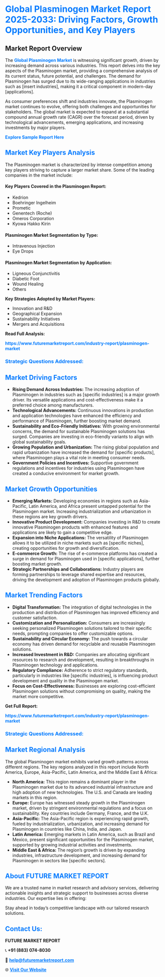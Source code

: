 <h1 style="color: #007BFF;">Global Plasminogen Market Report 2025-2033: Driving Factors, Growth Opportunities, and Key Players</h1>

<section id="overview">
<h2>Market Report Overview</h2>
<p>The <a href="https://www.futuremarketreport.com/industry-report/plasminogen-market" style="color: #007BFF; text-decoration: none;"><strong>Global Plasminogen Market</strong></a> is witnessing significant growth, driven by increasing demand across various industries. This report delves into the key aspects of the Plasminogen market, providing a comprehensive analysis of its current status, future potential, and challenges. The demand for Plasminogen has surged due to its wide-ranging applications in industries such as [insert industries], making it a critical component in modern-day [applications].</p>
<p>As consumer preferences shift and industries innovate, the Plasminogen market continues to evolve, offering both challenges and opportunities for stakeholders. The global market is expected to expand at a substantial compound annual growth rate (CAGR) over the forecast period, driven by technological advancements, emerging applications, and increasing investments by major players.</p>
</section>

<section id="overview">
<p><a href="https://www.futuremarketreport.com/request-sample/reportId=80515" style="color: #007BFF; text-decoration: none;"><strong>Explore Sample Report Here</strong></a></p>
</section>

<section id="key-players">
<h2 style="color: #007BFF;">Market Key Players Analysis</h2>
<p>The Plasminogen market is characterized by intense competition among key players striving to capture a larger market share. Some of the leading companies in the market include:</p>
<h4>Key Players Covered in the Plasminogen Report:</h4>
<ul><li>Kedrion</li><li>Boehringer Ingelheim</li><li>Prometic</li><li>Genentech (Roche)</li><li>Omeros Corporation</li><li>Kyowa Hakko Kirin</li></ul>
<h4>Plasminogen Market Segmentation by Type:</h4>
<ul><li>Intravenous Injection</li><li>Eye Drops</li></ul>

<h4>Plasminogen Market Segmentation by Application:</h4>
<ul><li>Ligneous Conjunctivitis</li><li>Diabetic Foot</li><li>Wound Healing</li><li>Others</li></ul>
<p><strong>Key Strategies Adopted by Market Players:</strong></p>
<ul>
<li>Innovation and R&D</li>
<li>Geographical Expansion</li>
<li>Sustainability Initiatives</li>
<li>Mergers and Acquisitions</li>
</ul>
</section>

<section>
<p><strong>Read Full Analysis: </strong></p><a href="https://www.futuremarketreport.com/industry-report/plasminogen-market" style="color: #007BFF; text-decoration: none;"><strong>https://www.futuremarketreport.com/industry-report/plasminogen-market</strong></a>
<h3 style="color: #007BFF;">Strategic Questions Addressed:</h3>
</section>

<section id="driving-factors">
<h2 style="color: #007BFF;">Market Driving Factors</h2>
<ul>
<li><strong>Rising Demand Across Industries:</strong> The increasing adoption of Plasminogen in industries such as [specific industries] is a major growth driver. Its versatile applications and cost-effectiveness make it a preferred choice among manufacturers.</li>
<li><strong>Technological Advancements:</strong> Continuous innovations in production and application technologies have enhanced the efficiency and performance of Plasminogen, further boosting market demand.</li>
<li><strong>Sustainability and Eco-Friendly Initiatives:</strong> With growing environmental concerns, the demand for sustainable Plasminogen solutions has surged. Companies are investing in eco-friendly variants to align with global sustainability goals.</li>
<li><strong>Growing Population and Urbanization:</strong> The rising global population and rapid urbanization have increased the demand for [specific products], where Plasminogen plays a vital role in meeting consumer needs.</li>
<li><strong>Government Policies and Incentives:</strong> Supportive government regulations and incentives for industries using Plasminogen have created a conducive environment for market growth.</li>
</ul>
</section>

<section id="growth-opportunities">
<h2 style="color: #007BFF;">Market Growth Opportunities</h2>
<ul>
<li><strong>Emerging Markets:</strong> Developing economies in regions such as Asia-Pacific, Latin America, and Africa present untapped potential for the Plasminogen market. Increasing industrialization and urbanization in these regions are key growth drivers.</li>
<li><strong>Innovative Product Development:</strong> Companies investing in R&D to create innovative Plasminogen products with enhanced features and applications are likely to gain a competitive edge.</li>
<li><strong>Expansion into Niche Applications:</strong> The versatility of Plasminogen allows it to be utilized in niche markets such as [specific niches], creating opportunities for growth and diversification.</li>
<li><strong>E-commerce Growth:</strong> The rise of e-commerce platforms has created a surge in demand for Plasminogen used in [specific applications], further boosting market growth.</li>
<li><strong>Strategic Partnerships and Collaborations:</strong> Industry players are forming partnerships to leverage shared expertise and resources, driving the development and adoption of Plasminogen products globally.</li>
</ul>
</section>

<section id="trending-factors">
<h2 style="color: #007BFF;">Market Trending Factors</h2>
<ul>
<li><strong>Digital Transformation:</strong> The integration of digital technologies in the production and distribution of Plasminogen has improved efficiency and customer satisfaction.</li>
<li><strong>Customization and Personalization:</strong> Consumers are increasingly seeking personalized Plasminogen solutions tailored to their specific needs, prompting companies to offer customizable options.</li>
<li><strong>Sustainability and Circular Economy:</strong> The push towards a circular economy has driven demand for recyclable and reusable Plasminogen solutions.</li>
<li><strong>Increased Investment in R&D:</strong> Companies are allocating significant resources to research and development, resulting in breakthroughs in Plasminogen technology and applications.</li>
<li><strong>Regulatory Compliance:</strong> Adherence to strict regulatory standards, particularly in industries like [specific industries], is influencing product development and quality in the Plasminogen market.</li>
<li><strong>Focus on Cost-Effectiveness:</strong> Businesses are exploring cost-efficient Plasminogen solutions without compromising on quality, making the market more competitive.</li>
</ul>
</section>

<section>
<p><strong>Get Full Report: </strong></p><a href="https://www.futuremarketreport.com/industry-report/plasminogen-market" style="color: #007BFF; text-decoration: none;"><strong>https://www.futuremarketreport.com/industry-report/plasminogen-market</strong></a>
<h3 style="color: #007BFF;">Strategic Questions Addressed:</h3>
</section>


<section id="regional-analysis">
<h2 style="color: #007BFF;">Market Regional Analysis</h2>
<p>The global Plasminogen market exhibits varied growth patterns across different regions. The key regions analyzed in this report include North America, Europe, Asia-Pacific, Latin America, and the Middle East & Africa:</p>
<ul>
<li><strong>North America:</strong> This region remains a dominant player in the Plasminogen market due to its advanced industrial infrastructure and high adoption of new technologies. The U.S. and Canada are leading markets in this region.</li>
<li><strong>Europe:</strong> Europe has witnessed steady growth in the Plasminogen market, driven by stringent environmental regulations and a focus on sustainability. Key countries include Germany, France, and the U.K.</li>
<li><strong>Asia-Pacific:</strong> The Asia-Pacific region is experiencing rapid growth, fueled by industrialization, urbanization, and increasing demand for Plasminogen in countries like China, India, and Japan.</li>
<li><strong>Latin America:</strong> Emerging markets in Latin America, such as Brazil and Mexico, present significant opportunities for the Plasminogen market, supported by growing industrial activities and investments.</li>
<li><strong>Middle East & Africa:</strong> The region’s growth is driven by expanding industries, infrastructure development, and increasing demand for Plasminogen in sectors like [specific sectors].</li>
</ul>
</section>

<footer>
<h2 style="color: #007BFF;">About FUTURE MARKET REPORT</h2>
<p>We are a trusted name in market research and advisory services, delivering actionable insights and strategic support to businesses across diverse industries. Our expertise lies in offering:</p>

<p>Stay ahead in today’s competitive landscape with our tailored research solutions.</p>

<h2 style="color: #007BFF;">Contact Us:</h2>
<p><strong>FUTURE MARKET REPORT</strong></p>
<p>📞 <strong>+91 (883) 074-8030</strong></p>
<p>📧 <strong><a href="mailto:help@futuremarketreport.com" style="color: #007BFF;">help@futuremarketreport.com</a></strong></p>
<p>🌐 <strong><a href="https://www.futuremarketreport.com/" style="color: #007BFF;">Visit Our Website</a></strong></p>
</footer>